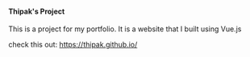 #### Thipak's Project

This is a project for my portfolio. It is a website that I built using Vue.js

check this out: https://thipak.github.io/